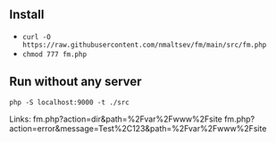 ## Install
- `curl -O https://raw.githubusercontent.com/nmaltsev/fm/main/src/fm.php`
- `chmod 777 fm.php`

## Run without any server
`php -S localhost:9000 -t ./src`

Links:
fm.php?action=dir&path=%2Fvar%2Fwww%2Fsite
fm.php?action=error&message=Test%2C123&path=%2Fvar%2Fwww%2Fsite

